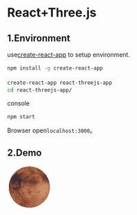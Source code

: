 # React+Three.js

## 1.Environment
use[create-react-app](https://github.com/facebookincubator/create-react-app) to setup environment.

```bash
npm install -g create-react-app

create-react-app react-threejs-app
cd react-threejs-app/
```
console
```bash
npm start
```
Browser open`localhost:3000`。
## 2.Demo

![demo](https://github.com/realdonald1994/react-threejs-app/blob/master/demo.gif)


